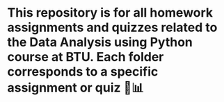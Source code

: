 # This repository is for all homework assignments and quizzes related to the Data Analysis using Python course at BTU. Each folder corresponds to a specific assignment or quiz 🐍📊





